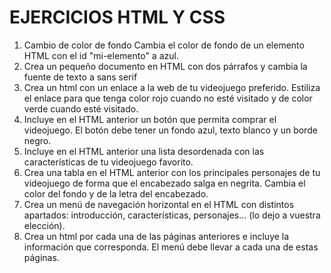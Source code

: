 # EJERCICIOS HTML Y CSS
1. Cambio de color de fondo Cambia el color de fondo de un elemento HTML con el id
"mi-elemento" a azul.
2. Crea un pequeño documento en HTML con dos párrafos y cambia la fuente de texto
a sans serif
3. Crea un html con un enlace a la web de tu videojuego preferido. Estiliza el enlace
para que tenga color rojo cuando no esté visitado y de color verde cuando esté
visitado.
4. Incluye en el HTML anterior un botón que permita comprar el videojuego. El botón
debe tener un fondo azul, texto blanco y un borde negro.
5. Incluye en el HTML anterior una lista desordenada con las características de tu
videojuego favorito.
6. Crea una tabla en el HTML anterior con los principales personajes de tu videojuego
de forma que el encabezado salga en negrita. Cambia el color del fondo y de la letra
del encabezado.
7. Crea un menú de navegación horizontal en el HTML con distintos apartados:
introducción, características, personajes... (lo dejo a vuestra elección).
8. Crea un html por cada una de las páginas anteriores e incluye la información que
corresponda. El menú debe llevar a cada una de estas páginas.
